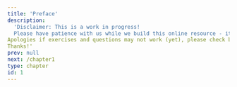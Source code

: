 ```yaml
---
title: 'Preface'
description:
  'Disclaimer: This is a work in progress!   
  Please have patience with us while we build this online resource - it's brand new and nowhere near finished!    
Apologies if exercises and questions may not work (yet), please check back next week...
Thanks!'
prev: null
next: /chapter1
type: chapter
id: 1
---
```


